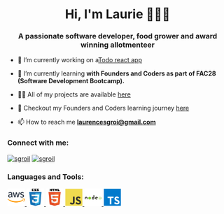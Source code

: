 <h1 align="center">Hi, I'm Laurie 🙆🏽‍♂️</h1>
<h3 align="center">A passionate software developer, food grower and award winning allotmenteer</h3>

- 🔭 I’m currently working on a[Todo react app](https://github.com/sgroi-l/reactTodo)

- 🌱 I’m currently learning **with Founders and Coders as part of FAC28 (Software Development Bootcamp).**

- 👨‍💻 All of my projects are available [here](https://github.com/sgroi-l?tab=repositories)

- 📝 Checkout my Founders and Coders learning journey [here](https://github.com/sgroi-l/FAC-Portfolio)

- 📫 How to reach me **laurencesgroi@gmail.com**

<h3 align="left">Connect with me:</h3>
<p align="left">
<a href="https://twitter.com/sgroil" target="blank"><img align="center" src="https://raw.githubusercontent.com/rahuldkjain/github-profile-readme-generator/master/src/images/icons/Social/twitter.svg" alt="sgroil" height="30" width="40" /></a>
<a href="https://linkedin.com/in/sgroil" target="blank"><img align="center" src="https://raw.githubusercontent.com/rahuldkjain/github-profile-readme-generator/master/src/images/icons/Social/linked-in-alt.svg" alt="sgroil" height="30" width="40" /></a>
</p>

<h3 align="left">Languages and Tools:</h3>
<p align="left"> <a href="https://aws.amazon.com" target="_blank" rel="noreferrer"> <img src="https://raw.githubusercontent.com/devicons/devicon/master/icons/amazonwebservices/amazonwebservices-original-wordmark.svg" alt="aws" width="40" height="40"/> </a> <a href="https://www.w3schools.com/css/" target="_blank" rel="noreferrer"> <img src="https://raw.githubusercontent.com/devicons/devicon/master/icons/css3/css3-original-wordmark.svg" alt="css3" width="40" height="40"/> </a> <a href="https://www.w3.org/html/" target="_blank" rel="noreferrer"> <img src="https://raw.githubusercontent.com/devicons/devicon/master/icons/html5/html5-original-wordmark.svg" alt="html5" width="40" height="40"/> </a> <a href="https://developer.mozilla.org/en-US/docs/Web/JavaScript" target="_blank" rel="noreferrer"> <img src="https://raw.githubusercontent.com/devicons/devicon/master/icons/javascript/javascript-original.svg" alt="javascript" width="40" height="40"/> </a> <a href="https://nodejs.org" target="_blank" rel="noreferrer"> <img src="https://raw.githubusercontent.com/devicons/devicon/master/icons/nodejs/nodejs-original-wordmark.svg" alt="nodejs" width="40" height="40"/> </a> <a href="https://www.typescriptlang.org/" target="_blank" rel="noreferrer"> <img src="https://raw.githubusercontent.com/devicons/devicon/master/icons/typescript/typescript-original.svg" alt="typescript" width="40" height="40"/> </a> </p>

